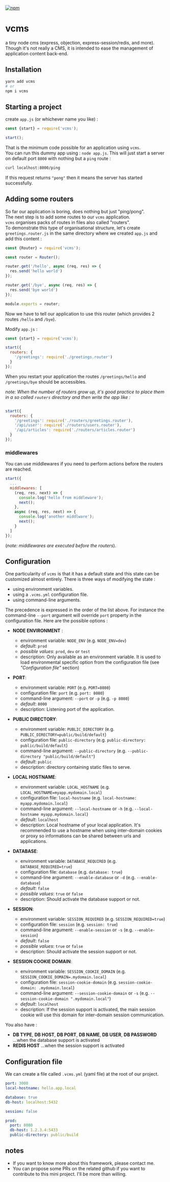 [![npm](https://img.shields.io/npm/v/vcms.svg)](https://www.npmjs.com/package/vcms)

# vcms

a tiny node cms (express, objection, express-session/redis, and more).  \
Though it's not really a CMS, it is intended to ease the management of application content back-end.


## Installation

```bash
yarn add vcms
# or
npm i vcms
```

## Starting a project

create `app.js` (or whichever name you like) :

```javascript
const {start} = require('vcms');

start();
```

That is the minimum code possible for an application using `vcms`.  \
You can run this dummy app using : `node app.js`.
This will just start a server on default port `8000` with nothing but a `ping` route :

```bash
curl localhost:8000/ping
```

If this request returns `"pong"` then it means the server has started successfully.

## Adding some routers

So far our application is boring, does nothing but just "ping/pong".  \
The next step is to add some routes to our `vcms` application.  \
`vcms` organises packs of routes in files also called "routers".  \
To demonstrate this type of organisational structure, let's create `greetings.router.js` in the same directory where we created `app.js` and add this content :

```javascript
const {Router} = require('vcms');

const router = Router();

router.get('/hello', async (req, res) => {
  res.send('hello world')
});

router.get('/bye', async (req, res) => {
  res.send('bye world')
});

module.exports = router;
```

Now we have to tell our application to use this router (which provides 2 routes `/hello` and `/bye`).

Modify `app.js` :

```javascript
const {start} = require('vcms');

start({
  routers: {
    '/greetings': require('./greetings.router')
  }
});
```

When you restart your application the routes `/greetings/hello` and `/greetings/bye` should be accessibles.

*note: When the number of routers grow up, it's good practice to place them in a so called `routers` directory and then write the app like :*
```javascript

start({
  routers: {
    '/greetings': require('./routers/greetings.router'),
    '/api/user': require('./routers/users.router'),
    '/api/articles': require('./routers/articles.router')
  }
});
```



### **middlewares**

You can use middlewares if you need to perform actions before the routers are reached.

```javascript
start({
  ...
  middlewares: [
    (req, res, next) => {
      console.log('hello from middleware');
      next();
    },
    async (req, res, next) => {
      console.log('another middlware');
      next();
    }
  ]
});
```

(*note: middlewares are executed before the routers*).


## Configuration

One particularity of `vcms` is that it has a default state and this state can be customized almost entirely. There is three ways of modifying the state :

* using environment variables.
* using a `.vcms.yml` configuration file.
* using command-line arguments.

The precedence is expressed in the order of the list above. For instance the command-line `--port` argument will override `port` property in the configuration file.
Here are the possible options :

- **NODE ENVIRONMENT** :
  - environment variable:  `NODE_ENV` (e.g. `NODE_ENV=dev`)
  - *default*: `prod`
  - *possible values*: `prod`, `dev` or `test`
  - description: Only available as an environment variable. It is used to load environmental specific option from the configuration file (see *"Configuration file"* section)

- **PORT**:
  - environment variable:   `PORT` (e.g. `PORT=8080`)
  - configuration file:     `port` (e.g. `port: 8080`)
  - command-line argument:  `--port` or `-p` (e.g. `-p 8080`)
  - *default*: `8000`
  - description: Listening port of the application.

- **PUBLIC DIRECTORY**:
  - environment variable:   `PUBLIC_DIRECTORY` (e.g. `PUBLIC_DIRECTORY=public/build/default`)
  - configuration file:     `public-directory` (e.g. `public-directory: public/build/default`)
  - command-line argument:  `--public-directory` (e.g. `--public-directory "public/build/default"`)
  - *default*: `public`
  - description: directory containing static files to serve.

- **LOCAL HOSTNAME**:
  - environment variable:   `LOCAL_HOSTNAME` (e.g. `LOCAL_HOSTNAME=myapp.mydomain.local`)
  - configuration file:     `local-hostname` (e.g. `local-hostname: myapp.mydomain.local`)
  - command-line argument:  `--local-hostname` or `-h` (e.g. `--local-hostname myapp.mydomain.local`)
  - *default*: `localhost`
  - description: Local hostname of your local application. It's recommended to use a hostname when using inter-domain cookies or proxy so informations can be shared between urls and applications.

- **DATABASE**:
  - environment variable:   `DATABASE_REQUIRED` (e.g. `DATABASE_REQUIRED=true`)
  - configuration file:     `database` (e.g. `database: true`)
  - command-line argument:  `--enable-database` or `-d` (e.g. `--enable-database`)
  - *default*: `false`
  - *possible values*: `true` or `false`
  - description: Should activate the database support or not.

- **SESSION**:
  - environment variable:   `SESSION_REQUIRED` (e.g. `SESSION_REQUIRED=true`)
  - configuration file:     `session` (e.g. `session: true`)
  - command-line argument:  `--enable-session` or `-s` (e.g. `--enable-session`)
  - *default*: `false`
  - *possible values*: `true` or `false`
  - description: Should activate the session support or not.

- **SESSION COOKIE DOMAIN**:
  - environment variable:   `SESSION_COOKIE_DOMAIN` (e.g. `SESSION_COOKIE_DOMAIN=.mydomain.local`)
  - configuration file:     `session-cookie-domain` (e.g. `session-cookie-domain: .mydomain.local`)
  - command-line argument:  `--session-cookie-domain` or `-s` (e.g. `--session-cookie-domain ".mydomain.local"`)
  - *default*: `localhost`
  - description: If the session support is activated, the main session cookie will use this domain for inter-domain session communication.

You also have :
- **DB TYPE**, **DB HOST**, **DB PORT**, **DB NAME**, **DB USER**, **DB PASSWORD** ...when the database support is activated
- **REDIS HOST** ...when the session support is activated


## Configuration file

We can create a file called `.vcms.yml` (yaml file) at the root of our project.

```yaml
port: 3000
local-hostname: hello.app.local

database: true
db-host: localhost:5432

session: false

prod:
  port: 8080
  db-host: 1.2.3.4:5433
  public-directory: public/build
```


## notes

- If you want to know more about this framework, please contact me.
- You can propose some PRs on the related github if you want to contribute to this mini project. I'll be more than willing.
